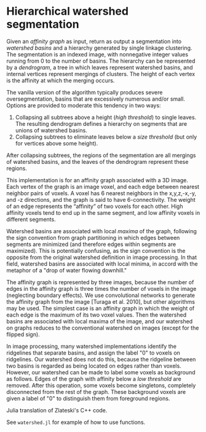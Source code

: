 Hierarchical watershed segmentation
=======
Given an *affinity graph* as input, return as output a segmentation into *watershed basins* and a hierarchy generated by single linkage clustering. The segmentation is an indexed image, with nonnegative integer values running from 0 to the number of basins. The hierarchy can be represented by a *dendrogram*,  a tree in which leaves represent watershed basins, and internal vertices represent mergings of clusters. The height of each vertex is the affinity at which the merging occurs. 

The vanilla version of the algorithm typically produces severe oversegmentation, basins that are excessively numerous and/or small. Options are provided to moderate this tendency in two ways:

1. Collapsing all subtrees above a height (*high threshold*) to single leaves. The resulting dendrogram defines a hierarchy on segments that are unions of watershed basins.
2. Collapsing subtrees to eliminate leaves below a *size threshold* (but only for vertices above some height).

After collapsing subtrees, the regions of the segmentation are all mergings of watershed basins, and the leaves of the dendrogram represent these regions. 

This implementation is for an affinity graph associated with a 3D image. Each vertex of the graph is an image voxel, and each edge between nearest neighbor pairs of voxels. A voxel has 6 nearest neighbors in the x,y,z,-x,-y, and -z directions, and the graph is said to have 6-connectivity.  The weight of an edge represents the “affinity” of two voxels for each other.  High affinity voxels tend to end up in the same segment, and low affinity voxels in different segments. 

Watershed basins are associated with local *maxima* of the graph, following the sign convention from graph partitioning in which edges between segments are minimized (and therefore edges within segments are maximized). This is potentially confusing, as the sign convention is the opposite from the original watershed definition in image processing.  In that field, watershed basins are associated with local minima, in accord with the metaphor of a "drop of water flowing downhill."

The affinity graph is represented by three images, because the number of edges in the affinity graph is three times the number of voxels in the image (neglecting boundary effects).  We use convolutional networks to generate the affinity graph from the image [Turaga et al. 2010], but other algorithms may be used.  The simplest case is an affinity graph in which the weight of each edge is the maximum of its two voxel values. Then the watershed basins are associated with local maxima of the image, and our watershed on graphs reduces to the conventional watershed on images (except for the flipped sign).

In image processing, many watershed implementations identify the ridgelines that separate basins, and assign the label "0" to voxels on ridgelines.  Our watershed does not do this, because the ridgeline between two basins is regarded as being located on edges rather than voxels. However, our watershed can be made to label some voxels as background as follows.  Edges of the graph with affinity below a *low threshold* are removed. After this operation, some voxels become singletons, completely disconnected from the rest of the graph. These background voxels are given a label of "0" to distinguish them from foreground regions.

Julia translation of Zlateski's C++ code.

See `watershed.jl` for example of how to use functions.
